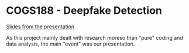 # COGS188 - Deepfake Detection

[Slides from the presentation](https://docs.google.com/presentation/d/1bmGdfFXIWDnN-uHT5sn4Eq3GNNIxgEyrPM9VXF9mR-g/edit?usp=sharing)

As this project mainly dealt with research moreso than "pure" coding and data analysis, the main "event" was our presentation.
